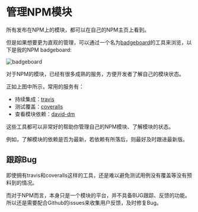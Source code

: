# 管理NPM模块

所有发布在NPM上的模块，都可以在自己的NPM主页上看到。

但是如果想要更为直观的管理，可以通过一个名为[badgeboard](https://github.com/repo-utils/badgeboard)的工具来浏览，以下是我的NPM badgeboard:

![badgeboard](http://7u2gnn.com1.z0.glb.clouddn.com/badgeboard.png)

对于NPM的模块，已经有很多成熟的服务，方便开发者了解自己的模块状态。

正如上图中所示，常用的服务有：

- 持续集成：[travis](https://travis-ci.org)
- 测试覆盖：[coveralls](https://coveralls.io/)
- 查看模块依赖：[david-dm](https://david-dm.org/)

这些工具都可以非常好的帮助你管理自己的NPM模块、了解模块的状态。

例如，了解模块的依赖是否为最新，若依赖有所落后，则最好及时跟进最新版。

## 跟踪Bug

即使拥有travis和coveralls这样的工具，还是难以避免测试用例没有覆盖等没有预料到的情况。

而对于NPM而言，本身只是一个模块的平台，并不具备BUG跟踪、反馈的功能。所以还是需要配合Github的issues来收集用户反馈，及时修复Bug。
